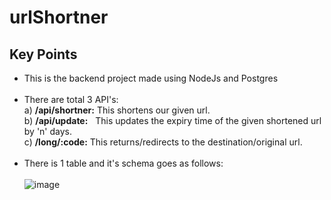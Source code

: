 # urlShortner

## Key Points
* This is the backend project made using NodeJs and Postgres<br><br>
* There are total 3 API's:<br>
      a) <b>/api/shortner:</b> This shortens our given url.<br>
      b) <b>/api/update:</b> &nbsp;&nbsp;This updates the expiry time of the given shortened url by 'n' days.<br>
      c) <b>/long/:code:</b> This returns/redirects to the destination/original url.<br><br>
* There is 1 table and it's schema goes as follows:<br><br>
![image](https://user-images.githubusercontent.com/70429608/170246855-567bdccc-e24b-420e-a4d1-ab6446aca00e.png)
 
 
